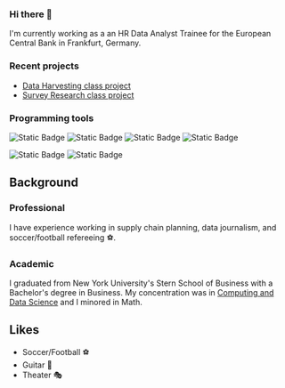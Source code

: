 ### Hi there 👋

I'm currently working as a an HR Data Analyst Trainee for the European Central Bank in Frankfurt, Germany.

### Recent projects

* [Data Harvesting class project](https://github.com/frederickps/data-harvesting-project-eventbrite)
* [Survey Research class project](https://github.com/ericinthehaus/Opinions-on-transgender-rights-in-Europe_-An-analysis-from-the-European-social-service) 

### Programming tools

![Static Badge](https://img.shields.io/badge/Code-SQL-skyblue?style=flat)
![Static Badge](https://img.shields.io/badge/Excel-217346?style=flat&logo=microsoftexcel&labelColor=black)
![Static Badge](https://img.shields.io/badge/Code-R-informational?style=flat&logo=R&logoColor=white&color=276DC3)
![Static Badge](https://img.shields.io/badge/Power_Automate-%230066FF?style=flat&logo=powerautomate&labelColor=gray)

![Static Badge](https://img.shields.io/badge/Advanced_Modelling-grey?style=for-the-badge&color=orange)
![Static Badge](https://img.shields.io/badge/Data_Viz-gray?style=for-the-badge&color=blue)


## Background

### Professional 
I have experience working in supply chain planning, data journalism, and soccer/football refereeing ⚽.

### Academic
I graduated from New York University's Stern School of Business with a Bachelor's degree in Business. 
My concentration was in [Computing and Data Science](https://www.stern.nyu.edu/portal-partners/current-students/undergraduate/academics/degree-programs/bs-business/computing-and-data-science) and I minored in Math. 

## Likes

* Soccer/Football ⚽
* Guitar 🎸
* Theater 🎭



<!--
**ericinthehaus/ericinthehaus** is a ✨ _special_ ✨ repository because its `README.md` (this file) appears on your GitHub profile.

Here are some ideas to get you started:

- 🔭 I’m currently working on ...
- 🌱 I’m currently learning ...
- 👯 I’m looking to collaborate on ...
- 🤔 I’m looking for help with ...
- 💬 Ask me about ...
- 📫 How to reach me: ...
- 😄 Pronouns: ...
- ⚡ Fun fact: ...
-->
